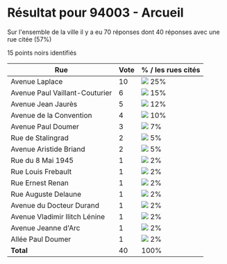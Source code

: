 # Résultat pour 94003 - Arcueil

Sur l'ensemble de la ville il y a eu 70 réponses dont 40 réponses avec une rue citée (57%)

15 points noirs identifiés

| Rue | Vote | % / les rues cités|
|-----|------|-------------------|
| Avenue Laplace | 10 | <img src="../../img/bar_25.gif" />&nbsp;25%|
| Avenue Paul Vaillant-Couturier | 6 | <img src="../../img/bar_15.gif" />&nbsp;15%|
| Avenue Jean Jaurès | 5 | <img src="../../img/bar_12.gif" />&nbsp;12%|
| Avenue de la Convention | 4 | <img src="../../img/bar_10.gif" />&nbsp;10%|
| Avenue Paul Doumer | 3 | <img src="../../img/bar_7.gif" />&nbsp;7%|
| Rue de Stalingrad | 2 | <img src="../../img/bar_5.gif" />&nbsp;5%|
| Avenue Aristide Briand | 2 | <img src="../../img/bar_5.gif" />&nbsp;5%|
| Rue du 8 Mai 1945 | 1 | <img src="../../img/bar_2.gif" />&nbsp;2%|
| Rue Louis Frebault | 1 | <img src="../../img/bar_2.gif" />&nbsp;2%|
| Rue Ernest Renan | 1 | <img src="../../img/bar_2.gif" />&nbsp;2%|
| Rue Auguste Delaune | 1 | <img src="../../img/bar_2.gif" />&nbsp;2%|
| Avenue du Docteur Durand | 1 | <img src="../../img/bar_2.gif" />&nbsp;2%|
| Avenue Vladimir Ilitch Lénine | 1 | <img src="../../img/bar_2.gif" />&nbsp;2%|
| Avenue Jeanne d'Arc | 1 | <img src="../../img/bar_2.gif" />&nbsp;2%|
| Allée Paul Doumer | 1 | <img src="../../img/bar_2.gif" />&nbsp;2%|
| **Total** | 40 | 100%|
